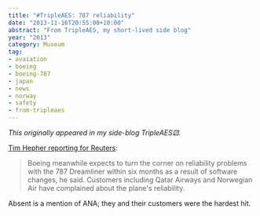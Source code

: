 ```yaml
---
title: "#TripleAES: 787 reliability"
date: "2013-11-16T20:55:00+10:00"
abstract: "From TripleAES, my short-lived side blog"
year: "2013"
category: Museum
tag:
- avaiation
- boeing
- boeing-787
- japan
- news
- norway
- safety
- from-tripleaes
---
```

*This originally appeared in my side-blog TripleAES⚂.*

[Tim Hepher reporting for Reuters]\:

> Boeing meanwhile expects to turn the corner on reliability problems with the 787 Dreamliner within six months as a result of software changes, he said. Customers including Qatar Airways and Norwegian Air have complained about the plane's reliability.

Absent is a mention of ANA; they and their customers were the hardest hit.

[Tim Hepher reporting for Reuters]: http://www.reuters.com/article/2013/11/16/us-airshow-dubai-boeing-idUSBRE9AF03E20131116?feedType=RSS&amp;feedName=businessNews

